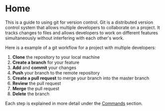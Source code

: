 # Home

This is a guide to using git for version control. Git is a distributed version control system that allows multiple developers to collaborate on a project. It tracks changes to files and allows developers to work on different features simultaneously without interfering with each other's work.

Here is a example of a git workflow for a project with multiple developers:

1. **Clone** the repository to your local machine
2. **Create a branch** for your feature
3. **Add** and **commit** your changes
4. **Push** your branch to the remote repository
5. **Create a pull request** to merge your branch into the master branch
6. **Review** the pull request
7. **Merge** the pull request
8. **Delete** the branch

Each step is explained in more detail under the [Commands](Commands) section.

